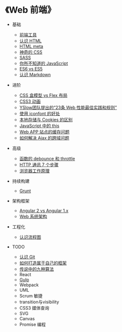 # 《Web 前端》
* 基础
	* [前端工具](share/front-tools.md)
	* [认识 HTML](share/html.md)
	* [HTML meta](share/html-meta.md)
	* [神奇的 CSS](share/amazing-css.md)
	* [SASS](share/sass.md)
	* [你所不知道的 JavaScript](share/javascript.md)
	* [ES6 vs ES5](share/es6vs5.md)
	* [认识 Markdown](share/markdown.md)

* 进阶
	* [CSS 盒模型 vs Flex 布局](share/cssboxmodel-vs-flexbox.md)
	* [CSS3 动画](share/css3-animation.md)
	* [YSlow团队提出的“23条 Web 性能最佳实践和规则”](share/yslow.md)
	* [使用 iconfont 的好处](share/icon-font.md)
	* [本地存储与 Cookies 的区别](share/storage-vs-cookies.md)
	* [JavaScript 中的 this](share/javascript-this.md)
	* [Web APP 站点的缓存问题](share/web-cache.md)
	* [如何解决 Ajax 的跨域问题](share/cross-domain.md)

* 高级
	* [函数的 debounce 和 throttle](share/debounce-throttle.md)
	* [HTTP 通讯 7 个步骤](share/http.md)
	* [浏览器工作原理](share/browser-work.md)

* 持续构建
	* [Grunt](share/grunt.md)

* 架构框架
	* [Angular 2 vs Angular 1.x](share/angular2vs1.md)
	* [Web 系统架构](share/web-architecture.md)

* 工程化
	* [认识流程图](share/flow-chart.md)

* TODO
	* [认识 Git](share/git.md)
	* [如何打造属于自己的框架](share/framework.md)
	* [传说中的九种算法](share/algorithm.md)
	* React
	* [Gulp](share/gulp.md)
	* Webpack
	* UML
	* Scrum 敏捷
	* transition与visibility
	* CSS3 媒体查询
	* SVG
	* Canvas
	* Promise 编程

